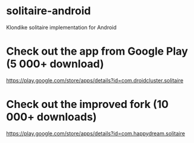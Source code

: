 # solitaire-android
Klondike solitaire implementation for Android

# Check out the app from Google Play (5 000+ download)
https://play.google.com/store/apps/details?id=com.droidcluster.solitaire

# Check out the improved fork (10 000+ downloads)
https://play.google.com/store/apps/details?id=com.happydream.solitaire
